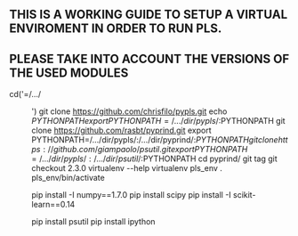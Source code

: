 ## THIS IS A WORKING GUIDE TO SETUP A VIRTUAL ENVIROMENT IN ORDER TO RUN PLS.
## PLEASE TAKE INTO ACCOUNT THE VERSIONS OF THE USED MODULES

cd('=/.../<dir name>')
git clone https://github.com/chrisfilo/pypls.git
echo $PYTHONPATH
export PYTHONPATH=/.../dir/pypls/:$PYTHONPATH
git clone https://github.com/rasbt/pyprind.git
export PYTHONPATH=/.../dir/pypls/:/.../dir/pyprind/:$PYTHONPATH
git clone https://github.com/giampaolo/psutil.git
export PYTHONPATH=/.../dir/pypls/:/.../dir/psutil/:$PYTHONPATH
cd pyprind/
git tag
git checkout 2.3.0
virtualenv --help
virtualenv pls_env
. pls_env/bin/activate 

pip install -I numpy==1.7.0
pip install scipy
pip install -I scikit-learn==0.14

pip install psutil
pip install ipython
